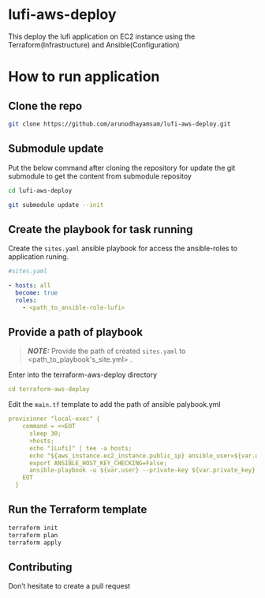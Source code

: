 # lufi-aws-deploy
This deploy the lufi application on EC2 instance using the Terraform(Infrastructure) and Ansible(Configuration)

# How to run application

## Clone the repo
```sh
git clone https://github.com/arunodhayamsam/lufi-aws-deploy.git
```

## Submodule update

Put the below command after cloning the repository for update the git submodule to get the content from submodule repositoy

```sh
cd lufi-aws-deploy

git submodule update --init

```
## Create the playbook for task running

Create the `sites.yaml` ansible playbook for access the ansible-roles to application runing.

```yaml
#sites.yaml

- hosts: all
  become: true
  roles:
    - <path_to_ansible-role-lufi>

```    

## Provide a path of playbook 
> **_NOTE:_**   Provide the path of created `sites.yaml` to <path_to_playbook's_site.yml>  .

Enter into the terraform-aws-deploy directory
```yaml
cd terraform-aws-deploy
``` 
Edit the `main.tf` template to add the path of ansible palybook.yml 
```yaml
provisioner "local-exec" {
    command = <<EOT
      sleep 30;
      >hosts;
      echo "[Lufi]" | tee -a hosts;
      echo "${aws_instance.ec2_instance.public_ip} ansible_user=${var.user} ansible_ssh_private_key_file=${var.private_key}" | tee -a hosts;
      export ANSIBLE_HOST_KEY_CHECKING=False;
      ansible-playbook -u ${var.user} --private-key ${var.private_key} -i hosts <path_to_playbook's_site.yml> 
    EOT
  }
```  
## Run the Terraform template
```sh
terraform init
terraform plan 
terraform apply
```
## Contributing
Don’t hesitate to create a pull request










